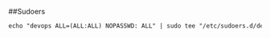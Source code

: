 ##Sudoers

```markdown
echo "devops ALL=(ALL:ALL) NOPASSWD: ALL" | sudo tee "/etc/sudoers.d/devops"
```
